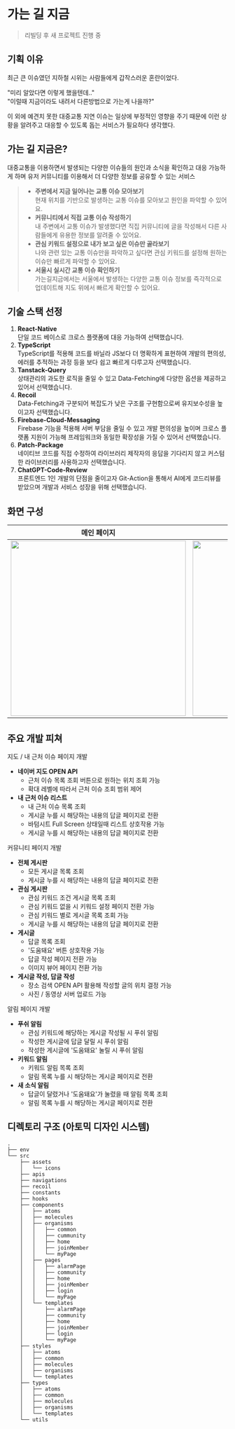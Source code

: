 # 가는 길 지금

>리빌딩 후 새 프로젝트 진행 중

## 기획 이유

최근 큰 이슈였던 지하철 시위는 사람들에게 갑작스러운 혼란이었다.

"미리 알았다면 이렇게 했을텐데.."<br />
"이럴때 지금이라도 내려서 다른방법으로 가는게 나을까?"

이 외에 예견치 못한 대중교통 지연 이슈는 일상에 부정적인 영향을 주기 때문에 이런 상황을 알려주고 대응할 수 있도록 돕는 서비스가 필요하다 생각했다.

## 가는 길 지금은?

대중교통을 이용하면서 발생되는 다양한 이슈들의 원인과 소식을 확인하고 대응 가능하게 하며 유저 커뮤니티를 이용해서 더 다양한 정보를 공유할 수 있는 서비스

> -   **주변에서 지금 일어나는 교통 이슈 모아보기**<br />
>     현재 위치를 기반으로 발생하는 교통 이슈를 모아보고 원인을 파악할 수 있어요.
> -   **커뮤니티에서 직접 교통 이슈 작성하기**<br />
>     내 주변에서 교통 이슈가 발생했다면 직집 커뮤니티에 글을 작성해서 다른 사람들에게 유용한 정보를 알려줄 수 있어요.
> -   **관심 키워드 설정으로 내가 보고 싶은 이슈만 골라보기**<br />
>     나와 관련 있는 교통 이슈만을 파악하고 싶다면 관심 키워드를 설정해 원하는 이슈만 빠르게 파악할 수 있어요.
> -   **서울시 실시간 교통 이슈 확인하기**<br />
>     가는길지금에서는 서울에서 발생하는 다양한 교통 이슈 정보를 즉각적으로 업데이트해 지도 위에서 빠르게 확인할 수 있어요.

## 기술 스택 선정

1. **React-Native**<br />
   단일 코드 베이스로 크로스 플랫폼에 대응 가능하여 선택했습니다.
2. **TypeScript**<br />
   TypeScript를 적용해 코드를 바닐라 JS보다 더 명확하게 표현하여 개발의 편의성, 에러를 추적하는 과정 등을 보다 쉽고 빠르게 다루고자 선택했습니다.
3. **Tanstack-Query**<br />
   상태관리의 과도한 로직을 줄일 수 있고 Data-Fetching에 다양한 옵션을 제공하고 있어서 선택했습니다.
4. **Recoil**<br />
   Data-Fetching과 구분되어 복잡도가 낮은 구조를 구현함으로써 유지보수성을 높이고자 선택했습니다.
5. **Firebase-Cloud-Messaging**<br />
   Firebase 기능을 적용해 서버 부담을 줄일 수 있고 개발 편의성을 높이며 크로스 플랫폼 지원이 가능해 프레임워크와 동일한 확장성을 가질 수 있어서 선택했습니다.
6. **Patch-Package**<br />
   네이티브 코드를 직접 수정하여 라이브러리 제작자의 응답을 기다리지 않고 커스텀한 라이브러리를 사용하고자 선택했습니다.
7. **ChatGPT-Code-Review**<br />
   프론트엔드 1인 개발의 단점을 줄이고자 Git-Action을 통해서 AI에게 코드리뷰를 받았으며 개발과 서비스 성장을 위해 선택했습니다.

## 화면 구성
|메인 페이지|커뮤니티 페이지|마이 페이지|
|------|---|---|
|<img src="https://github.com/JaeIL00/gazinow/assets/101620064/8b3aab92-6124-4cee-919f-455e74355faa" height="400" />|<img src="https://github.com/JaeIL00/gazinow/assets/101620064/a839bba8-2c8c-44e6-8e67-9733fe75dc51" height="400" />|<img src="https://github.com/JaeIL00/gazinow/assets/101620064/a9cb2d11-669e-44af-bd47-2ee72c29958f" height="400" />|

## 주요 개발 피쳐

지도 / 내 근처 이슈 페이지 개발

-   **네이버 지도 OPEN API**
    -   근처 이슈 목록 조회 버튼으로 원하는 위치 조회 가능
    -   확대 레벨에 따라서 근처 이슈 조회 범위 제어
-   **내 근처 이슈 리스트**
    -   내 근처 이슈 목록 조회
    -   게시글 누를 시 해당하는 내용의 답글 페이지로 전환
    -   바텀시트 Full Screen 상태일때 리스트 상호작용 가능
    -   게시글 누를 시 해당하는 내용의 답글 페이지로 전환

커뮤니티 페이지 개발

-   **전체 게시판**
    -   모든 게시글 목록 조회
    -   게시글 누를 시 해당하는 내용의 답글 페이지로 전환
-   **관심 게시판**
    -   관심 키워드 조건 게시글 목록 조회
    -   관심 키워드 없을 시 키워드 설정 페이지 전환 가능
    -   관심 키워드 별로 게시글 목록 조회 가능
    -   게시글 누를 시 해당하는 내용의 답글 페이지로 전환
-   **게시글**
    -   답글 목록 조회
    -   '도움돼요' 버튼 상호작용 가능
    -   답글 작성 페이지 전환 가능
    -   이미지 뷰어 페이지 전환 가능
-   **게시글 작성, 답글 작성**
    -   장소 검색 OPEN API 활용해 작성할 글의 위치 결정 가능
    -   사진 / 동영상 서버 업로드 가능

알림 페이지 개발

-   **푸쉬 알림**
    -   관심 키워드에 해당하는 게시글 작성될 시 푸쉬 알림
    -   작성한 게시글에 답글 달릴 시 푸쉬 알림
    -   작성한 게시글에 '도움돼요' 눌릴 시 푸쉬 알림
-   **키워드 알림**
    -   키워드 알림 목록 조회
    -   알림 목록 누를 시 해당하는 게시글 페이지로 전환
-   **새 소식 알림**
    -   답글이 달렸거나 '도움돼요'가 눌렸을 때 알림 목록 조회
    -   알림 목록 누를 시 해당하는 게시글 페이지로 전환

## 디렉토리 구조 (아토믹 디자인 시스템)

```
.
├── env
└── src
    ├── assets
    │   └── icons
    ├── apis
    ├── navigations
    ├── recoil
    ├── constants
    ├── hooks
    ├── components
    │   ├── atoms
    │   ├── molecules
    │   ├── organisms
    │   │   ├── common
    │   │   ├── cummunity
    │   │   ├── home
    │   │   ├── joinMember
    │   │   └── myPage
    │   ├── pages
    │   │   ├── alarmPage
    │   │   ├── community
    │   │   ├── home
    │   │   ├── joinMember
    │   │   ├── login
    │   │   └── myPage
    │   └── templates
    │       ├── alarmPage
    │       ├── community
    │       ├── home
    │       ├── joinMember
    │       ├── login
    │       └── myPage
    ├── styles
    │   ├── atoms
    │   ├── common
    │   ├── molecules
    │   ├── organisms
    │   └── templates
    ├── types
    │   ├── atoms
    │   ├── common
    │   ├── molecules
    │   ├── organisms
    │   └── templates
    └── utils
```
